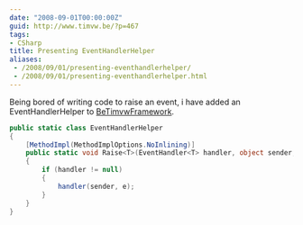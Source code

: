 ```yaml
---
date: "2008-09-01T00:00:00Z"
guid: http://www.timvw.be/?p=467
tags:
- CSharp
title: Presenting EventHandlerHelper
aliases:
 - /2008/09/01/presenting-eventhandlerhelper/
 - /2008/09/01/presenting-eventhandlerhelper.html
---
```

Being bored of writing code to raise an event, i have added an EventHandlerHelper to [BeTimvwFramework](http://www.codeplex.com/BeTimvwFramework).

```csharp
public static class EventHandlerHelper
{
	[MethodImpl(MethodImplOptions.NoInlining)]
	public static void Raise<T>(EventHandler<T> handler, object sender, T e) where T : EventArgs
	{
		if (handler != null)
		{
			handler(sender, e);
		}
	}
}
```
